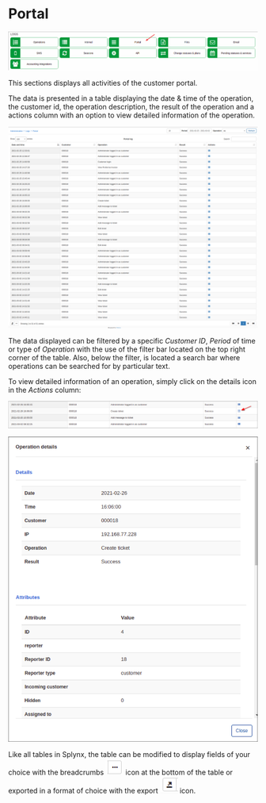 Portal
===============

![Icon](icon.png)

This sections displays all activities of the customer portal.

The data is presented in a table displaying the date & time of the operation, the customer id, the operation description, the result of the operation and a actions column with an option to view detailed information of the operation.

![Portal](portal1.png)

The data displayed can be filtered by a specific _Customer ID_, _Period_ of time or type of _Operation_ with the use of the filter bar located on the top right corner of the table. Also, below the filter, is located a search bar where operations can be searched for by particular text.

To view detailed information of an operation, simply click on the details icon in the _Actions_ column:

![Portal](portal2.png)

![Portal](portal3.png)

Like all tables in Splynx, the table can be modified to display fields of your choice with the breadcrumbs <icon class="image-icon">![view_icon3.png](view_icon3.png)</icon> icon at the bottom of the table or exported in a format of choice with the export <icon class="image-icon">![view_icon2.png](view_icon2.png)</icon> icon.

